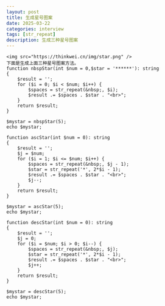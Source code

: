 ```yaml
---
layout: post
title: 生成星号图案
date: 2025-03-22
categories: interview
tags: [str_repeat]
description: 生成三种星号图案
---
```


    <img src="https://thinkwei.cn/img/star.png" />  
    下面是生成上面三种星号图案方法。
    function nbspStar(int $num = 0,$star = '******'): string
    {
        $result = '';
        for ($i = 0; $i < $num; $i++) {
            $spaces = str_repeat(&nbsp;, $i);
            $result .= $spaces . $star . "<br>";
        }
        return $result;
    }
    
    $mystar = nbspStar(5);
    echo $mystar;
    
    function ascStar(int $num = 0): string
    {
        $result = '';
        $j = $num;
        for ($i = 1; $i <= $num; $i++) {
            $spaces = str_repeat(&nbsp;, $j - 1);
            $star = str_repeat('*', 2*$i - 1);
            $result .= $spaces . $star . "<br>";
            $j--;
        }
        return $result;
    }
    
    $mystar = ascStar(5);
    echo $mystar;
    
    function descStar(int $num = 0): string
    {
        $result = '';
        $j = 0;
        for ($i = $num; $i > 0; $i--) {
            $spaces = str_repeat(&nbsp;, $j);
            $star = str_repeat('*', 2*$i - 1);
            $result .= $spaces . $star . "<br>";
            $j++;
        }
        return $result;
    }
    
    $mystar = descStar(5);
    echo $mystar;

    


